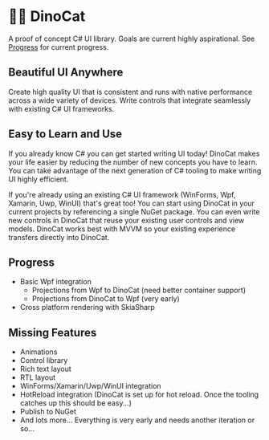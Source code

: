 # 🐱‍🐉 DinoCat

A proof of concept C# UI library. Goals are current highly aspirational. See [Progress](README.md#Progress) for current progress.

## Beautiful UI Anywhere

Create high quality UI that is consistent and runs with native performance across a wide variety of devices. Write controls that integrate seamlessly with existing C# UI frameworks.

## Easy to Learn and Use

If you already know C# you can get started writing UI today! DinoCat makes your life easier by reducing the number of new concepts you have to learn. You can take advantage of the next generation of C# tooling to make writing UI highly efficient.

If you're already using an existing C# UI framework (WinForms, Wpf, Xamarin, Uwp, WinUI) that's great too! You can start using DinoCat in your current projects by referencing a single NuGet package. You can even write new controls in DinoCat that reuse your existing user controls and view models. DinoCat works best with MVVM so your existing experience transfers directly into DinoCat.

## Progress

* Basic Wpf integration
  * Projections from Wpf to DinoCat (need better container support)
  * Projections from DinoCat to Wpf (very early)
* Cross platform rendering with SkiaSharp

## Missing Features

* Animations
* Control library
* Rich text layout
* RTL layout
* WinForms/Xamarin/Uwp/WinUI integration
* HotReload integration (DinoCat is set up for hot reload. Once the tooling catches up this should be easy...)
* Publish to NuGet
* And lots more... Everything is very early and needs another iteration or so...
